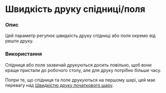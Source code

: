 Швидкість друку спідниці/поля
====

### **Опис**

Цей параметр регулює швидкість друку спідниці або поля окремо від решти друку.

### **Використання**

Спідниця або поле зазвичай друкуються досить повільно, щоб вони краще пристали до робочого столу, але для друку потрібно більше часу.

Попри те, що спідниця та поле друкуються на першому шарі, цей має перевагу над [Швидкістю друку початкового шару](speed_print_layer_0.md).
